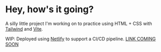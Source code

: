 # Hey, how's it going?

A silly little project I'm working on to practice using HTML + CSS with [Tailwind](https://tailwindcss.com/) and [Vite](https://vitejs.dev/).

WIP: Deployed using [Netlify](https://netlify.app/) to support a CI/CD pipeline.
[LINK COMING SOON](#)

